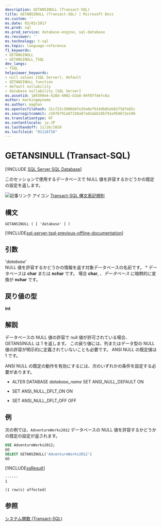 ```yaml
---
description: GETANSINULL (Transact-SQL)
title: GETANSINULL (Transact-SQL) | Microsoft Docs
ms.custom: ''
ms.date: 03/03/2017
ms.prod: sql
ms.prod_service: database-engine, sql-database
ms.reviewer: ''
ms.technology: t-sql
ms.topic: language-reference
f1_keywords:
- GETANSINULL
- GETANSINULL_TSQL
dev_langs:
- TSQL
helpviewer_keywords:
- null values [SQL Server], default
- GETANSINULL function
- default nullability
- database nullability [SQL Server]
ms.assetid: 189399e4-428d-4902-b3a8-94f07fdefc6a
author: markingmyname
ms.author: maghan
ms.openlocfilehash: 31cf25c3800d4fe35e0ef914db85eb82f58fe85c
ms.sourcegitcommit: c5078791a07330a87a92abb19b791e950672e198
ms.translationtype: HT
ms.contentlocale: ja-JP
ms.lasthandoff: 11/26/2020
ms.locfileid: "91116716"
---
```

# <a name="getansinull-transact-sql"></a>GETANSINULL (Transact-SQL)
[!INCLUDE [SQL Server SQL Database](../../includes/applies-to-version/sql-asdb.md)]

  このセッションで使用するデータベースで NULL 値を許容するかどうかの既定の設定を返します。  
  
 ![記事リンク アイコン](../../database-engine/configure-windows/media/topic-link.gif "トピック リンク アイコン") [Transact-SQL 構文表記規則](../../t-sql/language-elements/transact-sql-syntax-conventions-transact-sql.md)  
  
## <a name="syntax"></a>構文  
  
```syntaxsql
GETANSINULL ( [ 'database' ] )  
```  
  
[!INCLUDE[sql-server-tsql-previous-offline-documentation](../../includes/sql-server-tsql-previous-offline-documentation.md)]

## <a name="arguments"></a>引数
 '*database*'  
 NULL 値を許容するかどうかの情報を返す対象データベースの名前です。 * データベースは **char** または **nchar** です。 場合 **char**, 、*データベース* に暗黙的に変換が **nchar** です。  
  
## <a name="return-types"></a>戻り値の型  
 **int**  
  
## <a name="remarks"></a>解説  
データベースの NULL 値の許容で null 値が許可されている場合、GETANSINULL は 1 を返します。 この戻り値には、列またはデータ型の NULL 値の許容が明示的に定義されていないことも必要です。 ANSI NULL の既定値は 1 です。 
  
 ANSI NULL の既定の動作を有効にするには、次のいずれかの条件を設定する必要があります。  
  
-   ALTER DATABASE *database_name* SET ANSI_NULL_DEFAULT ON  
  
-   SET ANSI_NULL_DFLT_ON ON  
  
-   SET ANSI_NULL_DFLT_OFF OFF  
  
## <a name="examples"></a>例  
 次の例では、`AdventureWorks2012` データベースの NULL 値を許容するかどうかの既定の設定が返されます。  
  
```sql  
USE AdventureWorks2012;  
GO  
SELECT GETANSINULL('AdventureWorks2012')  
GO  
```  
  
 [!INCLUDE[ssResult](../../includes/ssresult-md.md)]  
  
 ```
 ------  
1  

(1 row(s) affected)
 ```  
  
## <a name="see-also"></a>参照  
 [システム関数 &#40;Transact-SQL&#41;](../../relational-databases/system-functions/system-functions-category-transact-sql.md)  
  
  
